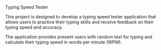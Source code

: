 Typing Speed Tester 


This project is designed to develop a typing speed tester application that allows users to practice their typing skills and receive feedback on their typing speed and accuracy.

The application provides present users with random text for typing and calculate their typing speed in words per minute (WPM).
